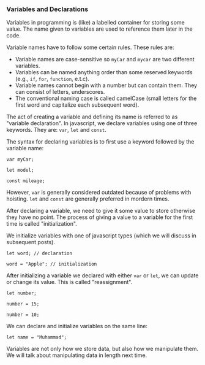 ### Variables and Declarations

Variables in programming is (like) a labelled container for storing some value. The name given to variables are used to reference them later in the code.

Variable names have to follow some certain rules. These rules are:
- Variable names are case-sensitive so `myCar` and `mycar` are two different variables.
- Variables can be named anything order than some reserved keywords (e.g., `if`, `for`, `function`, e.t.c).
- Variable names cannot begin with a number but can contain them. They can consist of letters, underscores.
- The conventional naming case is called camelCase (small letters for the first word and capitalize each subsequent word).

The act of creating a variable and defining its name is referred to as "variable declaration". In javascript, we declare variables using one of three keywords. They are: `var`, `let` and `const`.

The syntax for declaring variables is to first use a keyword followed by the variable name:
```
var myCar;

let model;

const mileage;
```

However, `var` is generally considered outdated because of problems with hoisting. `let` and `const` are generally preferred in mordern times.

After declaring a variable, we need to give it some value to store otherwise they have no point. The process of giving a value to a variable for the first time is called "initialization".

We initialize variables with one of javascript types (which we will discuss in subsequent posts).
```
let word; // declaration

word = "Apple"; // initialization
```

After initializing a variable we declared with either `var` or `let`, we can update or change its value. This is called "reassignment".

```
let number;

number = 15;

number = 10;
```

We can declare and initialize variables on the same line:
```
let name = "Muhammad";
```

Variables are not only how we store data, but also how we manipulate them. We will talk about manipulating data in length next time.